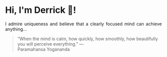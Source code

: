 # Hi, I'm Derrick 👋!
<p align="justify">I admire uniqueness and believe that a clearly focused mind can achieve anything...</p> 
<!-- #quote-start -->
<blockquote>&ldquo;When the mind is calm, how quickly, how smoothly, how beautifully you will perceive everything.&rdquo; &mdash; <footer>Paramahansa Yogananda</footer></blockquote>
<!-- #quote-end -->
